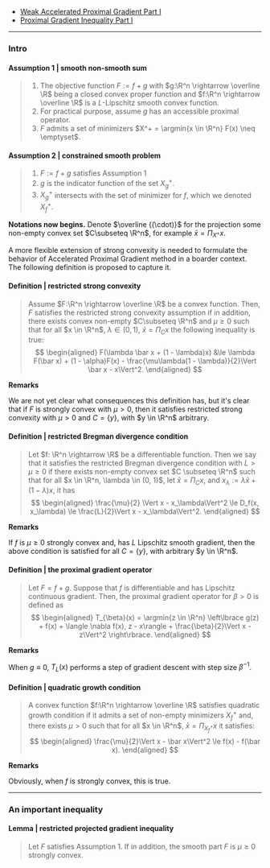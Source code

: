 - [Weak Accelerated Proximal Gradient Part I](MATH%20602%20Nesterov%20Acceleration/Weak%20Accelerated%20Proximal%20Gradient%20Part%20I.md)
- [Proximal Gradient Inequality Part I](AMATH%20516%20Numerical%20Optimizations/Proximal%20Methods/Proximal%20Gradient%20Inequality%20Part%20I.md)

---
### **Intro**

#### **Assumption 1 | smooth non-smooth sum**
> 1.  The objective function $F := f + g$ with $g:\R^n \rightarrow \overline \R$ being a closed convex proper function and $f:\R^n \rightarrow \overline \R$ is a $L$-Lipschitz smooth convex function. 
> 2. For practical purpose, assume $g$ has an accessible proximal operator. 
> 3. $F$ admits a set of minimizers $X^+ = \argmin{x \in \R^n} F(x) \neq \emptyset$. 

#### **Assumption 2 | constrained smooth problem**
> 1. $F := f + g$ satisfies Assumption 1
> 2. $g$ is the indicator function of the set $X_g^+$. 
> 3. $X_g^+$ intersects with the set of minimizer for $f$, which we denoted $X_f^+$. 

**Notations now begins.**
Denote $\overline {(\cdot)}$ for the projection some non-empty convex set $C\subseteq \R^n$, for example $\bar x = \Pi_{X^+} x$. 


A more flexible extension of strong convexity is needed to formulate the behavior of Accelerated Proximal Gradient method in a boarder context. 
The following definition is proposed to capture it. 

#### **Definition | restricted strong convexity**
> Assume $F:\R^n \rightarrow \overline \R$ be a convex function. 
> Then, $F$ satisfies the restricted strong convexity assumption if in addition, there exists convex non-empty $C\subseteq \R^n$ and $\mu \ge 0$ such that for all $x \in \R^n$, $\lambda \in (0, 1)$, $\bar x = \Pi_{C}x$ the following inequality is true: 
> $$
> \begin{aligned}
>     F(\lambda \bar x + (1 - \lambda)x) &\le 
>     \lambda F(\bar x) + (1 - \alpha)F(x) - \frac{\mu\lambda(1 - \lambda)}{2}\Vert \bar x - x\Vert^2. 
> \end{aligned}
> $$

**Remarks**

We are not yet clear what consequences this definition has, but it's clear that if $F$ is strongly convex with $\mu > 0$, then it satisfies restricted strong convexity with $\mu > 0$ and $C = \{y\}$, with $y \in \R^n$ arbitrary. 

#### **Definition | restricted Bregman divergence condition**
> Let $f: \R^n \rightarrow \R$ be a differentiable function. 
> Then we say that it satisfies the restricted Bregman divergence condition with $L > \mu \ge 0$ if there exists non-empty convex set $C \subseteq \R^n$ such that for all $x \in \R^n, \lambda \in (0, 1)$, let $\bar x = \Pi_C x$, and $x_\lambda := \lambda \bar x + (1 - \lambda) x$, it has 
> $$
> \begin{aligned}
>     \frac{\mu}{2} \Vert x - x_\lambda\Vert^2 \le D_f(x, x_\lambda) \le \frac{L}{2}\Vert x - x_\lambda\Vert^2. 
> \end{aligned}
> $$

**Remarks**

If $f$ is $\mu \ge 0$ strongly convex and, has $L$ Lipschitz smooth gradient, then the above condition is satisfied for all $C = \{y\}$, with arbitrary $y \in \R^n$. 


#### **Definition | the proximal gradient operator**
> Let $F = f + g$. 
> Suppose that $f$ is differentiable and has Lipschitz continuous gradient. 
> Then, the proximal gradient operator for $\beta > 0$ is defined as 
> $$
> \begin{aligned}
>   T_{\beta}(x) =  \argmin{z \in \R^n} \left\lbrace
>       g(z) + f(x) + \langle \nabla f(x), z - x\rangle + \frac{\beta}{2}\Vert x - z\Vert^2
>   \right\rbrace. 
> \end{aligned}
> $$

**Remarks**

When $g \equiv 0$, $T_L(x)$ performs a step of gradient descent with step size $\beta^{-1}$.

#### **Definition | quadratic growth condition**
> A convex function $f:\R^n \rightarrow \overline \R$ satisfies quadratic growth condition if it admits a set of non-empty minimizers $X_f^+$ and, there exists $\mu > 0$ such that for all $x \in \R^n$, $\bar x = \Pi_{X_f^+}x$ it satisfies: 
> $$
> \begin{aligned}
>     \frac{\mu}{2}\Vert x - \bar x\Vert^2 \le 
>     f(x) - f(\bar x). 
> \end{aligned}
> $$

**Remarks**

Obviously, when $f$ is strongly convex, this is true. 

---
### **An important inequality**



#### **Lemma | restricted projected gradient inequality**
> Let $F$ satisfies Assumption 1. 
> If in addition, the smooth part $F$ is $\mu \ge 0$ strongly convex. 